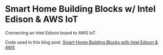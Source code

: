 # Smart Home Building Blocks w/ Intel Edison & AWS IoT

Connecting an Intel Edison board to AWS IoT.

Code used in this blog post: [Smart Home Building Blocks with Intel Edison & AWS](https://10xnation.com/smart-home-building-blocks-intel-edison-aws/)
